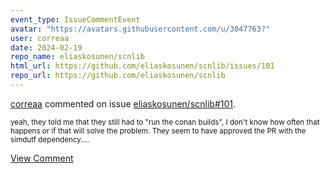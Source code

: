 ```yaml
---
event_type: IssueCommentEvent
avatar: "https://avatars.githubusercontent.com/u/3047763?"
user: correaa
date: 2024-02-19
repo_name: eliaskosunen/scnlib
html_url: https://github.com/eliaskosunen/scnlib/issues/101
repo_url: https://github.com/eliaskosunen/scnlib
---
```


<a href='https://github.com/correaa' target='_blank'>correaa</a> commented on issue <a href='https://github.com/eliaskosunen/scnlib/issues/101' target='_blank'>eliaskosunen/scnlib#101</a>.

<small>yeah, they told me that they still had to "run the conan builds", I don't know how often that happens or if that will solve the problem. They seem to have approved the PR with the simdutf dependency....</small>

<a href='https://github.com/eliaskosunen/scnlib/issues/101' target='_blank'>View Comment</a>